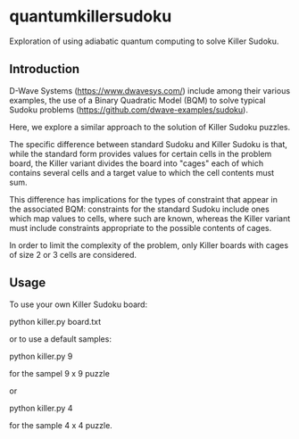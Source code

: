 # quantumkillersudoku
Exploration of using adiabatic quantum computing to solve Killer Sudoku.

## Introduction
D-Wave Systems (https://www.dwavesys.com/) include among their various examples, the use of a Binary Quadratic Model (BQM) to solve typical Sudoku problems (https://github.com/dwave-examples/sudoku).

Here, we explore a similar approach to the solution of Killer Sudoku puzzles.

The specific difference between standard Sudoku and Killer Sudoku is that, while the standard form provides values for certain cells in the problem board, the Killer variant divides the board into "cages" each of which contains several cells and a target value to which the cell contents must sum.

This difference has implications for the types of constraint that appear in the associated BQM: constraints for the standard Sudoku include ones which map values to cells, where such are known, whereas the Killer variant must include constraints appropriate to the possible contents of cages.

In order to limit the complexity of the problem, only Killer boards with cages of size 2 or 3 cells are considered. 

## Usage
To use your own Killer Sudoku board:

python killer.py board.txt

or to use a default samples:

python killer.py 9

for the sampel 9 x 9 puzzle

or 

python killer.py 4

for the sample 4 x 4 puzzle.